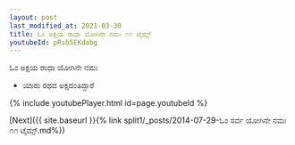 ```yaml
---
layout: post
last_modified_at: 2021-03-30
title: ಓಂ ಅಕ್ಷಯ ರಾಧಾ ಯೋಗಿನೇ ನಮಃ ೧೧ ಟೈಮ್ಸ್
youtubeId: pRsb5EKdabg
---
```

 
 
 ಓಂ ಅಕ್ಷಯ ರಾಧಾ ಯೋಗಿನೇ ನಮಃ  
 
 -  ಯಾರು ರಥದ ಅಕ್ಷದಂತಿದ್ದಾರೆ 
 
  
 
  
 
 
 
 
 
 


{% include youtubePlayer.html id=page.youtubeId %}
 
[Next]({{ site.baseurl }}{% link  split1/_posts/2014-07-29-ಓಂ ಸರ್ವ ಯೋಗಿನೇ ನಮಃ ೧೧ ಟೈಮ್ಸ್.md%})
 
